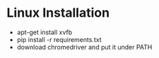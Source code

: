 # Linux Installation

* apt-get install xvfb
* pip install -r requirements.txt
* download chromedriver and put it under PATH
